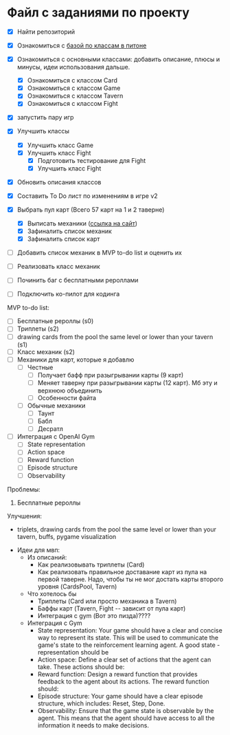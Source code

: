 # Файл с заданиями по проекту

- [x] Найти репозиторий
- [x] Ознакомиться с [базой по классам в питоне](https://devpractice.ru/python-lesson-14-classes-and-objects/)
- [x] Ознакомиться с основными классами: добавить описание, плюсы и минусы, идеи использования дальше. 
    - [x] Ознакомиться с классом Card
    - [x] Ознакомиться с классом Game
    - [x] Ознакомиться с классом Tavern
    - [x] Ознакомиться с классом Fight
- [x] запустить пару игр
- [x] Улучшить классы
    - [x] Улучшить класс Game
    - [x] Улучшить класс Fight
        - [x] Подготовить тестирование для Fight
        - [x] Улучшить класс Fight        
- [x] Обновить описания классов
- [x] Составить To Do лист по изменениям в игре v2
- [x] Выбрать пул карт (Всего 57 карт на 1 и 2 таверне)
    - [x] Выписать механики ([ссылка на сайт](https://hearthstone.blizzard.com/en-us/battlegrounds?bgCardType=minion&bgGameMode=solos&keyword=battlecry%0A&tier=1%2C2))
    - [x] Зафиналить список механик
    - [x] Зафиналить список карт
- [ ] Добавить список механик в MVP to-do list и оценить их
- [ ] Реализовать класс механик
- [ ] Починить баг с бесплатными рероллами


- [ ] Подключить ко-пилот для кодинга

MVP to-do list:
- [ ] Бесплатные рероллы (s0)
- [ ] Триплеты (s2)
- [ ] drawing cards from the pool the same level or lower than your tavern (s1)
- [ ] Класс механик (s2)
- [ ] Механики для карт, которые я добавлю
    - [ ] Честные
        - [ ] Получает бафф при разыгрывании карты (9 карт)
        - [ ] Меняет таверну при разыгрывании карты (12 карт). Мб эту и верхнюю объединить
        - [ ] Особенности файта
    - [ ] Обычные механики
        - [ ] Таунт
        - [ ] Бабл
        - [ ] Десратл
- [ ] Интеграция с OpenAI Gym
    - [ ] State representation
    - [ ] Action space
    - [ ] Reward function
    - [ ] Episode structure
    - [ ] Observability

Проблемы:
1. Бесплатные рероллы

Улучшения:
- triplets, drawing cards from the pool the same level or lower than your tavern, buffs, pygame visualization

* Идеи для мвп:
    + Из описаний:
        - Как реализовывать триплеты (Card)
        - Как реализовать правильное доставание карт из пула на первой таверне. Надо, чтобы ты не мог достать карты второго уровня (CardsPool, Tavern)
    + Что хотелось бы
        - Триплеты (Card или просто механика в Tavern)
        - Баффы карт (Tavern, Fight -- зависит от пула карт)
        - Интеграция с gym (Вот это пизда)????
    + Интеграция с Gym
        - State representation: Your game should have a clear and concise way to represent its state. This will be used to communicate the game's state to the reinforcement learning agent. A good state - representation should be
        - Action space: Define a clear set of actions that the agent can take. These actions should be:
        - Reward function: Design a reward function that provides feedback to the agent about its actions. The reward function should:
        - Episode structure: Your game should have a clear episode structure, which includes: Reset, Step, Done.
        - Observability: Ensure that the game state is observable by the agent. This means that the agent should have access to all the information it needs to make decisions.
